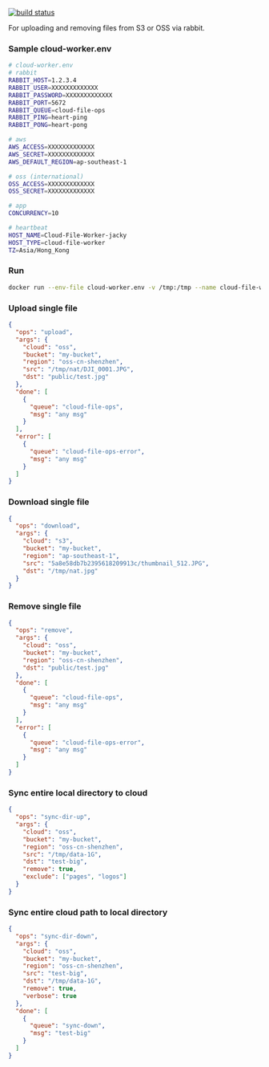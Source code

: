 [![build status][travis-image]][travis-url]

[travis-image]: https://travis-ci.org/jackytck/rabbit-node-oss-s3-docker.svg?branch=master
[travis-url]: https://travis-ci.org/jackytck/rabbit-node-oss-s3-docker

For uploading and removing files from S3 or OSS via rabbit.

### Sample cloud-worker.env
```bash
# cloud-worker.env
# rabbit
RABBIT_HOST=1.2.3.4
RABBIT_USER=XXXXXXXXXXXXX
RABBIT_PASSWORD=XXXXXXXXXXXXX
RABBIT_PORT=5672
RABBIT_QUEUE=cloud-file-ops
RABBIT_PING=heart-ping
RABBIT_PONG=heart-pong

# aws
AWS_ACCESS=XXXXXXXXXXXXX
AWS_SECRET=XXXXXXXXXXXXX
AWS_DEFAULT_REGION=ap-southeast-1

# oss (international)
OSS_ACCESS=XXXXXXXXXXXXX
OSS_SECRET=XXXXXXXXXXXXX

# app
CONCURRENCY=10

# heartbeat
HOST_NAME=Cloud-File-Worker-jacky
HOST_TYPE=cloud-file-worker
TZ=Asia/Hong_Kong
```

### Run
```bash
docker run --env-file cloud-worker.env -v /tmp:/tmp --name cloud-file-worker -d jackytck/rabbit-node-oss-s3-docker:v0.0.1
```

### Upload single file
```json
{
  "ops": "upload",
  "args": {
    "cloud": "oss",
    "bucket": "my-bucket",
    "region": "oss-cn-shenzhen",
    "src": "/tmp/nat/DJI_0001.JPG",
    "dst": "public/test.jpg"
  },
  "done": [
    {
      "queue": "cloud-file-ops",
      "msg": "any msg"
    }
  ],
  "error": [
    {
      "queue": "cloud-file-ops-error",
      "msg": "any msg"
    }
  ]
}
```

### Download single file
```json
{
  "ops": "download",
  "args": {
    "cloud": "s3",
    "bucket": "my-bucket",
    "region": "ap-southeast-1",
    "src": "5a8e58db7b2395618209913c/thumbnail_512.JPG",
    "dst": "/tmp/nat.jpg"
  }
}
```

### Remove single file
```json
{
  "ops": "remove",
  "args": {
    "cloud": "oss",
    "bucket": "my-bucket",
    "region": "oss-cn-shenzhen",
    "dst": "public/test.jpg"
  },
  "done": [
    {
      "queue": "cloud-file-ops",
      "msg": "any msg"
    }
  ],
  "error": [
    {
      "queue": "cloud-file-ops-error",
      "msg": "any msg"
    }
  ]
}
```

### Sync entire local directory to cloud
```json
{
  "ops": "sync-dir-up",
  "args": {
    "cloud": "oss",
    "bucket": "my-bucket",
    "region": "oss-cn-shenzhen",
    "src": "/tmp/data-1G",
    "dst": "test-big",
    "remove": true,
    "exclude": ["pages", "logos"]
  }
}
```

### Sync entire cloud path to local directory
```json
{
  "ops": "sync-dir-down",
  "args": {
    "cloud": "oss",
    "bucket": "my-bucket",
    "region": "oss-cn-shenzhen",
    "src": "test-big",
    "dst": "/tmp/data-1G",
    "remove": true,
    "verbose": true
  },
  "done": [
    {
      "queue": "sync-down",
      "msg": "test-big"
    }
  ]
}
```
